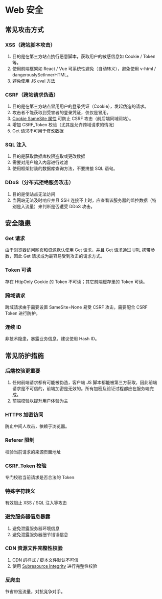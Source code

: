 # Web 安全

## 常见攻击方式
### XSS（跨站脚本攻击）
1. 目的是在第三方站点执行恶意脚本，获取用户的敏感信息如 Cookie / Token 等。
2. 使用前端框架如 React / Vue 可系统性避免（自动转义），避免使用 v-html / dangerouslySetInnerHTML。
3. 避免使用 [JS eval 方法](https://developer.mozilla.org/zh-CN/docs/Web/JavaScript/Reference/Global_Objects/eval)

### CSRF（跨站请求伪造）
1. 目的是在第三方站点冒用用户的登录凭证（Cookie），发起伪造的请求。
2. 攻击者不能获取到受害者的登录凭证，仅仅是冒用。
3. [Cookie SameSite 属性](https://developer.mozilla.org/zh-CN/docs/Web/HTTP/Headers/Set-Cookie/SameSite) 可防止 CSRF 攻击（前后端同域网站）。
4. 增加 CSRF_Token 校验（尤其是允许跨域请求的情况）
5. Get 请求不可用于修改数据

### SQL 注入
1. 目的是获取数据库权限盗取或更改数据
2. 需要对用户输入内容进行过滤
3. 使用框架封装的数据库查询方法，不要拼接 SQL 语句。

### DDoS（分布式拒绝服务攻击）
1. 目的是使站点无法访问
1. 当网站无法及时响应并且 SSH 连接不上时，应查看该服务器的监控数据（特别是入流量）来判断是否遭受 DDoS 攻击。

## 安全隐患
### Get 请求
由于浏览器访问网页和资源默认使用 Get 请求，并且 Get 请求通过 URL 携带参数，因此 Get 请求成为最容易受到攻击的请求方式。

### Token 可读
存在 HttpOnly Cookie 的 Token 不可读；其它前端缓存里的 Token 可读。

### 跨域请求
跨域请求由于需要设置 SameSite=None 易受 CSRF 攻击，需要配合 CSRF Token 进行防护。

### 连续 ID
非技术隐患，暴露业务信息。建议使用 Hash ID。

## 常见防护措施
### 后端校验更重要
1. 任何前端请求都有可能被伪造，客户端 JS 脚本都能被第三方获取，因此前端请求是不可信的，前端加密是无效的。所有加密及验证过程都应在服务端完成。
2. 前端校验以提升用户体验为主

### HTTPS 加密访问
防止中间人攻击，依赖于浏览器。

### Referer 限制
校验当前请求的来源页面地址

### CSRF_Token 校验
专门校验当前请求是否合法的 Token

### 特殊字符转义
有效阻止 XSS / SQL 注入等攻击

### 避免服务器信息暴露
1. 避免泄露服务器环境信息
2. 避免泄露服务器细节错误信息

### CDN 资源文件完整性校验
1. CDN 的样式 / 脚本文件默认不可信
2. 使用 [Subresource Integrity](https://developer.mozilla.org/zh-CN/docs/Web/Security/%E5%AD%90%E8%B5%84%E6%BA%90%E5%AE%8C%E6%95%B4%E6%80%A7) 进行完整性校验

### 反爬虫
节省带宽流量，对抗竞争对手。
